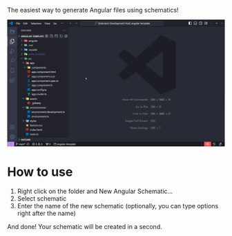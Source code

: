 The easiest way to generate Angular files using schematics!

![Animation](https://github.com/Iancovski/new-angular-schematic/blob/main/assets/animation.gif?raw=true)

# How to use

1. Right click on the folder and New Angular Schematic...
2. Select schematic
3. Enter the name of the new schematic (optionally, you can type options right after the name)

And done! Your schematic will be created in a second.
